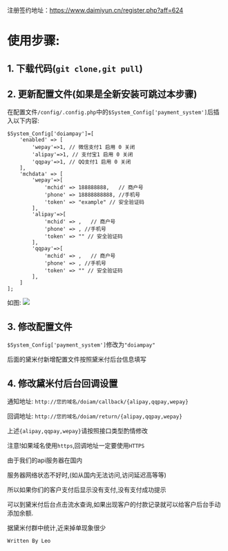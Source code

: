 注册签约地址：https://www.daimiyun.cn/register.php?aff=624

# 使用步骤:
## 1. 下载代码(```git clone,git pull```)
## 2. 更新配置文件(如果是全新安装可跳过本步骤)
在配置文件```/config/.config.php```中的```$System_Config['payment_system']```后插入以下内容:
```
$System_Config['doiampay']=[
    'enabled' => [
        'wepay'=>1, // 微信支付1 启用 0 关闭
        'alipay'=>1, // 支付宝1 启用 0 关闭
        'qqpay'=>1, // QQ支付1 启用 0 关闭
    ],
    'mchdata' => [
        'wepay'=>[
            'mchid' => 188888888,   // 商户号
            'phone' => 18888888888, //手机号
            'token' => "example" // 安全验证码
        ],
        'alipay'=>[
            'mchid' => ,   // 商户号
            'phone' => , //手机号
            'token' => "" // 安全验证码
        ],
        'qqpay'=>[
            'mchid' => ,   // 商户号
            'phone' => , //手机号
            'token' => "" // 安全验证码
        ],
    ]
];
```
如图: 
![](https://github.com/pipilupipixia/DoiAmPay/raw/master/%E5%9B%BE%E7%89%872.png)
## 3. 修改配置文件
```$System_Config['payment_system']```修改为```"doiampay"```

后面的黛米付新增配置文件按照黛米付后台信息填写

## 4. 修改黛米付后台回调设置
通知地址: ```http://您的域名/doiam/callback/{alipay,qqpay,wepay}```

回调地址: ```http://您的域名/doiam/return/{alipay,qqpay,wepay}```

上述```{alipay,qqpay,wepay}```请按照接口类型酌情修改

注意!如果域名使用```https```,回调地址一定要使用```HTTPS```

由于我们的api服务器在国内

服务器网络状态不好时,(如从国内无法访问,访问延迟高等等)

所以如果你们的客户支付后显示没有支付,没有支付成功提示

可以到黛米付后台点击流水查询,如果出现客户的付款记录就可以给客户后台手动添加余额.

据黛米付群中统计,近来掉单现象很少

```
Written By Leo
```